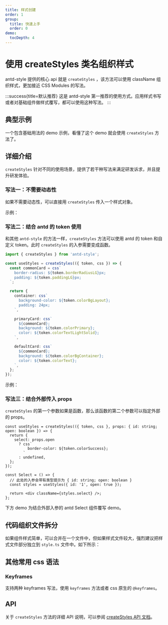 ```yaml
---
title: 样式创建
order: 1
group:
  title: 快速上手
  order: 0
demo:
  tocDepth: 4
---
```


# 使用 createStyles 类名组织样式

antd-style 提供的核心 api 就是 `createStyles` ，该方法可以使用 className 组织样式，更加接近 CSS Modules 的写法。

:::success{title=默认推荐}
这是 antd-style 第一推荐的使用方式。应用样式书写或者对基础组件做样式覆写，都可以使用这种写法。
:::

## 典型示例

一个包含基础用法的 demo 示例，看懂了这个 demo 就会使用 `createStyles` 方法了。

<code src="../demos/createStyles/default.tsx"></code>

## 详细介绍

`createStyles` 针对不同的使用场景，提供了若干种写法来满足研发诉求，并且提升研发体验。

### 写法一：不需要动态性

如果不需要动态性，可以直接用 `createStyles` 传入一个样式对象。

示例：

<code src="../demos/createStyles/SimpleObject.tsx"></code>

### 写法二：结合 antd 的 token 使用

和其他 `antd-style` 的方法一样，`createStyles` 方法可以使用 antd 的 token 和自定义 token。此时 `createStyles` 的入参需要变成函数。

```ts
import { createStyles } from 'antd-style';

const useStyles = createStyles(({ token, css }) => {
  const commonCard = css`
    border-radius: ${token.borderRadiusLG}px;
    padding: ${token.paddingLG}px;
  `;

  return {
    container: css`
      background-color: ${token.colorBgLayout};
      padding: 24px;
    `,

    primaryCard: css`
      ${commonCard};
      background: ${token.colorPrimary};
      color: ${token.colorTextLightSolid};
    `,

    defaultCard: css`
      ${commonCard};
      background: ${token.colorBgContainer};
      color: ${token.colorText};
    `,
  };
});
```

示例：

<code src="../demos/createStyles/AntdToken.tsx"></code>

### 写法三：结合外部传入 props

`createStyles` 的第一个参数如果是函数，那么该函数的第二个参数可以指定外部的 props。

```tsx | pure
const useStyles = createStyles(({ token, css }, props: { id: string; open: boolean }) => {
  return {
    select: props.open
      ? css`
          border-color: ${token.colorSuccess};
        `
      : undefined,
  };
});

const Select = () => {
  // 此处的入参会带有类型提示为 { id: string; open: boolean }
  const styles = useStyles({ id: '1', open: true });

  return <div className={styles.select} />;
};
```

下方 demo 为结合外部入参的 antd Select 组件覆写 demo。

<code src="../demos/createStyles/withProps.tsx"></code>

## 代码组织文件拆分

如果组件样式简单，可以合并在一个文件中，但如果样式文件较大，强烈建议把样式文件部分独立到 `style.ts` 文件中。如下所示：

<code src="../demos/createStyles/Command/index.tsx" ></code>

## 其他常用 css 语法

### Keyframes

支持两种 keyframes 写法，使用 `keyframes` 方法或者 css 原生的 `@keyframes`。

<code src="../demos/createStyles/Keyframes.tsx" ></code>

## API

关于 `createStyles` 方法的详细 API 说明，可以参阅 [createStyles API 文档](/api/create-styles)。

